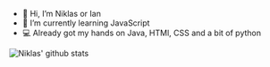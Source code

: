 - 👋 Hi, I’m Niklas or Ian
- 🌱 I’m currently learning JavaScript
- 💻 Already got my hands on Java, HTMl, CSS and a bit of python

![Niklas' github stats](https://github-readme-stats.vercel.app/api?username=NklsCh&hide=["issues"]&show_icons=true)

<!---
NklsCh/NklsCh is a ✨ special ✨ repository because its `README.md` (this file) appears on your GitHub profile.
You can click the Preview link to take a look at your changes.
--->
